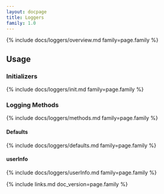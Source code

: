 ```yaml
---
layout: docpage
title: Loggers
family: 1.0
---
```


{% include docs/loggers/overview.md family=page.family %}


## Usage

### Initializers

{% include docs/loggers/init.md family=page.family %}


### Logging Methods

{% include docs/loggers/methods.md family=page.family %}

#### Defaults

{% include docs/loggers/defaults.md family=page.family %}

#### userInfo

{% include docs/loggers/userInfo.md family=page.family %}


{% include links.md doc_version=page.family %}
